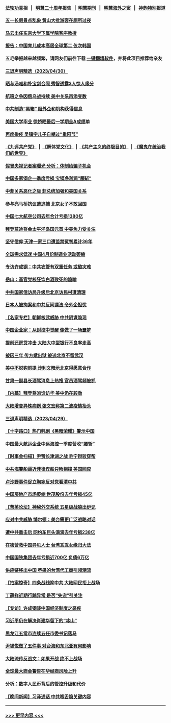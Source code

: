 #### [法轮功真相](https://github.com/gfw-breaker/truth/blob/master/README.md?t=0) &nbsp;&nbsp;|&nbsp;&nbsp; [明慧二十周年报告](https://github.com/gfw-breaker/mh-reports/blob/master/README.md?t=0) &nbsp;&nbsp;|&nbsp;&nbsp;[明慧期刊](https://github.com/gfw-breaker/mh-qikan) &nbsp;&nbsp;|&nbsp;&nbsp; [明慧海外之窗](https://github.com/gfw-breaker/mh-news/blob/master/README.md?t=0) &nbsp;&nbsp;|&nbsp;&nbsp; [神韵特别报道](https://github.com/gfw-breaker/mh-news/blob/master/shenyun.md?t=0)
#### [五一长假景点乱象 黄山大批游客在厕所过夜](../pages/nsc413/n13985593.md?t=05011843) 
#### [马云出任东京大学下属学院客座教授](../pages/nsc413/n13985541.md?t=05011843) 
#### [报告：中国育儿成本高居全球第二 仅次韩国](../pages/nsc413/n13985540.md?t=05011843) 
#### 五毛举报越来越频繁，请网友们前往下载 [一键翻墙软件](https://github.com/gfw-breaker/ssr-accounts)，并将此项目推荐给亲友
#### [三退声明精选（2023/04/30）](../pages/nsc413/n13985548.md?t=05011843) 
#### [晒与汤唯和朴宝剑合照 秀智透露3人惊人缘分](../pages/nsc413/n13985442.md?t=05011843) 
#### [航班之争因俄乌战持续 美中关系再添变数](../pages/nsc413/n13985463.md?t=05011843) 
#### [中共制造“黑箱” 阻外企和机构获得信息](../pages/nsc413/n13985431.md?t=05011843) 
#### [美国大学毕业 徐娇晒最后一学期全A成绩单](../pages/nsc413/n13985337.md?t=05011843) 
#### [再度染疫 吴镇宇儿子自嘲过“重阳节”](../pages/nsc413/n13985407.md?t=05011843) 
#### [《九评共产党》](https://github.com/begood0513/9ping.md/blob/master/README.md) &nbsp;|&nbsp; [《解体党文化》](../../../../jtdwh.md/blob/master/README.md)  &nbsp;|&nbsp; [《共产主义的终极目的》](../../../../gczydzjmd.md/blob/master/README.md) &nbsp;|&nbsp; [《魔鬼在统治我们的世界》](../../../../mgztzwmdsj.md/blob/master/README.md) 
#### [假冒央视记者案曝光 分析：体制给骗子机会](../pages/nsc413/n13985393.md?t=05011843) 
#### [中国多家钢企一季度亏损 宝钢净利润“腰斩”](../pages/nsc413/n13985404.md?t=05011843) 
#### [中菲关系恶化之际 菲总统加强和美国关系](../pages/nsc413/n13985389.md?t=05011843) 
#### [参与亮马桥抗议遭追捕 北京女子不敢回国](../pages/nsc413/n13985420.md?t=05011843) 
#### [中国七大航空公司去年合计亏损1380亿](../pages/nsc413/n13985349.md?t=05011843) 
#### [拜登莫迪将会太平洋岛国元首 中美角力受关注](../pages/nsc413/n13985296.md?t=05011843) 
#### [坚守信仰 天津一家三口遭监禁冤判累计36年](../pages/nsc413/n13983791.md?t=05011843) 
#### [全球需求低迷 中国4月份制造业活动萎缩](../pages/nsc413/n13985345.md?t=05011843) 
#### [专访许成钢：中共农管有双重任务 或酿灾难](../pages/nsc413/n13984203.md?t=05011843) 
#### [岳山：高官党校狂饮白酒致死的隐喻](../pages/nsc413/n13985144.md?t=05011843) 
#### [中共国家信访局升级后北京访民村遭清理](../pages/nsc413/n13984826.md?t=05011843) 
#### [日本人被拘案和中共反间谍法 令外企担忧](../pages/nsc413/n13984865.md?t=05011843) 
#### [【名家专栏】朝鲜核武威胁 中共阴谋隐现](../pages/nsc413/n13982150.md?t=05011843) 
#### [中国企业家：从封控中觉醒 像做了一场噩梦](../pages/nsc413/n13984735.md?t=05011843) 
#### [提前还房贷冲击 大陆大中型银行不良率走高](../pages/nsc413/n13985090.md?t=05011843) 
#### [被囚三年 传方斌出狱 被送北京不留武汉](../pages/nsc413/n13984884.md?t=05011843) 
#### [美中不脱钩前提 沙利文暗示北京得愿意合作](../pages/nsc413/n13984687.md?t=05011843) 
#### [甘肃一副县长酒驾消息上热搜 官员酒驾频被抓](../pages/nsc413/n13984972.md?t=05011843) 
#### [【内幕】拜登将派谁访华 美中仍在较劲](../pages/nsc413/n13983864.md?t=05011843) 
#### [大陆增变异株病例 张文宏称第二波疫情抬头](../pages/nsc413/n13984811.md?t=05011843) 
#### [三退声明精选（2023/04/29）](../pages/nsc413/n13984833.md?t=05011843) 
#### [【十字路口】热门韩剧《黑暗荣耀》警示中国](../pages/nsc413/n13984483.md?t=05011843) 
#### [中国最大航运企业中远海控一季度营收“腰斩”](../pages/nsc413/n13984739.md?t=05011843) 
#### [【时事金扫描】尹赞长津湖之战 毛宁辩驳穿帮](../pages/nsc413/n13984509.md?t=05011843) 
#### [中共海警船逼近菲律宾船只险相撞 美国回应](../pages/nsc413/n13984673.md?t=05011843) 
#### [卢沙野事件促立陶宛反对党看清中共](../pages/nsc413/n13984688.md?t=05011843) 
#### [中国房地产市场萎缩 世茂股份去年亏损45亿](../pages/nsc413/n13984730.md?t=05011843) 
#### [【菁英论坛】神秘外交系统 五星级战狼出炉记](../pages/nsc413/n13984619.md?t=05011843) 
#### [应对中共威胁 博尔顿：美台需更广泛战略对话](../pages/nsc413/n13984506.md?t=05011843) 
#### [遭中共重击后 网约车巨头滴滴去年亏损238亿](../pages/nsc413/n13984691.md?t=05011843) 
#### [在德营救中国异见人士 台湾乖乖女缘归大法](../pages/nsc413/n13983898.md?t=05011843) 
#### [中国国铁集团去年亏损近700亿 负债6万亿](../pages/nsc413/n13984645.md?t=05011843) 
#### [供应链移出中国 苹果的台湾代工商引领潮流](../pages/nsc413/n13984630.md?t=05011843) 
#### [【拍案惊奇】四条战线抑中共 大陆网民拒上战场](../pages/nsc413/n13984547.md?t=05011843) 
#### [丁薛祥近期行踪异常 是否“失宠”引关注](../pages/nsc413/n13984615.md?t=05011843) 
#### [【专访】许成钢谈中国经济制度之恶疾](../pages/nsc413/n13983976.md?t=05011843) 
#### [习近平仍在解决肖建华留下的“冰山”](../pages/nsc413/n13984257.md?t=05011843) 
#### [黑龙江五常市连续五任市委书记落马](../pages/nsc413/n13984418.md?t=05011843) 
#### [尹锡悦做了五件事 对台海和东北亚有何影响](../pages/nsc413/n13983929.md?t=05011843) 
#### [大陆流传反战文：如果开战 绝不上战场](../pages/nsc413/n13984385.md?t=05011843) 
#### [全球最大商会警告在华经商风险上升](../pages/nsc413/n13984050.md?t=05011843) 
#### [分析：数字人民币背后的管控升级和代价](../pages/nsc413/n13984387.md?t=05011843) 
#### [【晚间新闻】习泽通话 中共喉舌隐关键内容](../pages/nsc413/n13984376.md?t=05011843) 

----
#### [ >>> 更早内容 <<< ](../indexes/nsc413-earlier.md)
